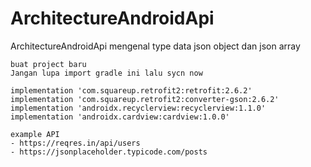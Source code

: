 # ArchitectureAndroidApi
ArchitectureAndroidApi mengenal type data json object dan json array

    buat project baru
    Jangan lupa import gradle ini lalu sycn now

    implementation 'com.squareup.retrofit2:retrofit:2.6.2'
    implementation 'com.squareup.retrofit2:converter-gson:2.6.2'
    implementation 'androidx.recyclerview:recyclerview:1.1.0'
    implementation 'androidx.cardview:cardview:1.0.0'
    
    example API
    - https://reqres.in/api/users
    - https://jsonplaceholder.typicode.com/posts
